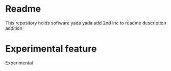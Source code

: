 
# Readme
This repository holds software yada yada
add 2nd ine to readme
description
addition

# Experimental feature
Experimental
